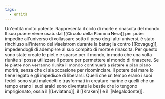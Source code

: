 ```yaml
---
tags:
  - entità
---
```

Un'entità molto potente. Rappresenta il ciclo di morte e rinascita del mondo. Il suo potere viene usato dal [[Circolo della Fiamma Nera]] per poter impedire all'universo di collassare sotto il peso degli altri universi.
è stato rinchiuso all'interno del Maelstrom durante la battaglia contro [[Rovagug]], impedendogli di adempiere al suo compito di morte e rinascita. Per questo sono state create le pietre e sparse per il mondo, in modo che una volta riunite si possa utilizzare il potere per permettere al mondo di rinascere.
Se le pietre non verranno riunite il mondo continuerà a sistere e pian piano morirà, senza che ci sia occasione per ricominciare.
Il potere del mare lo tiene legato e gli impedisce di liberarsi. Quelli che un tempo erano i suoi fedeli sono stati maledetti e trasformati in creature marine e quelli che un tempo erano i suoi araldi sono diventate le bestie che lo tengono imprigionato, ossia il [[Leviatano]], il [[Kraken]] e il [[Megalodonte]]. 